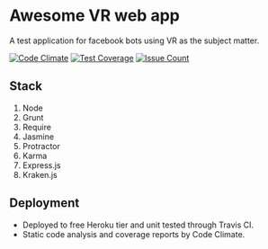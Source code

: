 # Awesome VR web app

A test application for facebook bots using VR as the subject matter.

[![Code Climate](https://codeclimate.com/github/vquigley/AwesomeVR/badges/gpa.svg)](https://codeclimate.com/github/vquigley/AwesomeVR)
[![Test Coverage](https://codeclimate.com/github/vquigley/AwesomeVR/badges/coverage.svg)](https://codeclimate.com/github/vquigley/AwesomeVR/coverage)
[![Issue Count](https://codeclimate.com/github/vquigley/AwesomeVR/badges/issue_count.svg)](https://codeclimate.com/github/vquigley/AwesomeVR)

## Stack

1. Node
2. Grunt
3. Require
4. Jasmine
5. Protractor
6. Karma
7. Express.js
8. Kraken.js

## Deployment

- Deployed to free Heroku tier and unit tested through Travis CI. 
- Static code analysis and coverage reports by Code Climate.